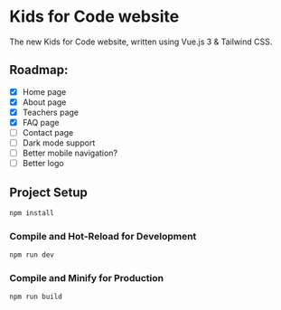 # Kids for Code website

The new Kids for Code website, written using Vue.js 3 & Tailwind CSS. 

## Roadmap:
- [x] Home page
- [X] About page
- [X] Teachers page
- [X] FAQ page
- [ ] Contact page
- [ ] Dark mode support
- [ ] Better mobile navigation?
- [ ] Better logo

## Project Setup

```sh
npm install
```

### Compile and Hot-Reload for Development

```sh
npm run dev
```

### Compile and Minify for Production

```sh
npm run build
```

